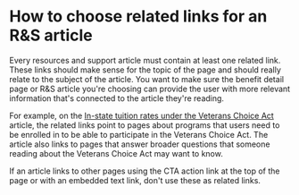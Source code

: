 # How to choose related links for an R&S article
Every resources and support article must contain at least one related link. These links should make sense for the topic of the page and should really relate to the subject of the article. You want to make sure the benefit detail page or R&S article you're choosing can provide the user with more relevant information that's connected to the article they're reading.  

For example, on the [In-state tuition rates under the Veterans Choice Act](https://www.va.gov/resources/in-state-tuition-rates-under-the-veterans-choice-act/) article, the related links point to pages about programs that users need to be enrolled in to be able to participate in the Veterans Choice Act. The article also links to pages that answer broader questions that someone reading about the Veterans Choice Act may want to know.

If an article links to other pages using the CTA action link at the top of the page or with an embedded text link, don't use these as related links. 
